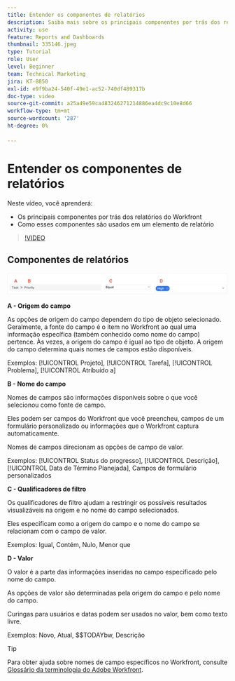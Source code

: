 ```yaml
---
title: Entender os componentes de relatórios
description: Saiba mais sobre os principais componentes por trás dos relatórios e como eles são usados em um elemento de relatórios no Workfront.
activity: use
feature: Reports and Dashboards
thumbnail: 335146.jpeg
type: Tutorial
role: User
level: Beginner
team: Technical Marketing
jira: KT-8850
exl-id: e9f9ba24-540f-49e1-ac52-740df489317b
doc-type: video
source-git-commit: a25a49e59ca483246271214886ea4dc9c10e8d66
workflow-type: tm+mt
source-wordcount: '287'
ht-degree: 0%

---
```


# Entender os componentes de relatórios

Neste vídeo, você aprenderá:

* Os principais componentes por trás dos relatórios do Workfront
* Como esses componentes são usados em um elemento de relatório

>[!VIDEO](https://video.tv.adobe.com/v/335146/?quality=12&learn=on)

## Componentes de relatórios

![Uma imagem da tela para criar um filtro](assets/reporting-components-1.png)

**A - Origem do campo**

As opções de origem do campo dependem do tipo de objeto selecionado. Geralmente, a fonte do campo é o item no Workfront ao qual uma informação específica (também conhecido como nome do campo) pertence. Às vezes, a origem do campo é igual ao tipo de objeto.
A origem do campo determina quais nomes de campos estão disponíveis.

Exemplos: [!UICONTROL Projeto], [!UICONTROL Tarefa], [!UICONTROL Problema], [!UICONTROL Atribuído a]

**B - Nome do campo**

Nomes de campos são informações disponíveis sobre o que você selecionou como fonte de campo.

Eles podem ser campos do Workfront que você preencheu, campos de um formulário personalizado ou informações que o Workfront captura automaticamente.

Nomes de campos direcionam as opções de campo de valor.

Exemplos: [!UICONTROL Status do progresso], [!UICONTROL Descrição], [!UICONTROL Data de Término Planejada], Campos de formulário personalizados

**C - Qualificadores de filtro**

Os qualificadores de filtro ajudam a restringir os possíveis resultados visualizáveis na origem e no nome do campo selecionados.

Eles especificam como a origem do campo e o nome do campo se relacionam com o campo de valor.

Exemplos: Igual, Contém, Nulo, Menor que

**D - Valor**

O valor é a parte das informações inseridas no campo especificado pelo nome do campo.

As opções de valor são determinadas pela origem do campo e pelo nome do campo.

Curingas para usuários e datas podem ser usados no valor, bem como texto livre.

Exemplos: Novo, Atual, $$TODAYbw, Descrição

>[!TIP]
>
>Para obter ajuda sobre nomes de campo específicos no Workfront, consulte [Glossário da terminologia do Adobe Workfront](https://experienceleague.adobe.com/docs/workfront/using/basics/workfront-terminology-glossary.html?lang=en).

